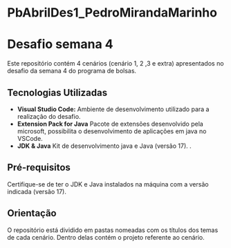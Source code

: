 # PbAbrilDes1_PedroMirandaMarinho
# Desafio semana 4

Este repositório contém 4 cenários (cenário 1, 2 ,3 e extra) apresentados no desafio da semana 4 do programa de bolsas.

## Tecnologias Utilizadas

- **Visual Studio Code:** Ambiente de desenvolvimento utilizado para a realização do desafio.
- **Extension Pack for Java** Pacote de extensões desenvolvido pela microsoft, possibilita o desenvolvimento de aplicações em java no VSCode.
- **JDK & Java** Kit de desenvolvimento java e Java (versão 17).
.

## Pré-requisitos

Certifique-se de ter o JDK e Java instalados na máquina com a versão indicada (versão 17).

## Orientação
O repositório está dividido em pastas nomeadas com os títulos dos temas de cada cenário. Dentro delas contém o projeto referente ao cenário.
